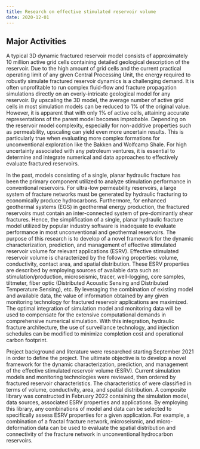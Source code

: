 ```yaml
---
title: Research on effective stimulated reservoir volume
date: 2020-12-01
---
```




<!--more-->

## Major Activities

A typical 3D dynamic fractured reservoir model consists of approximately 10 million active grid cells
containing detailed geological description of the reservoir. Due to the high amount of grid cells and the
current practical operating limit of any given Central Processing Unit, the energy required to robustly simulate
fractured reservoir dynamics is a challenging demand. It is often unprofitable to run complex fluid-flow and
fracture propagation simulations directly on an overly-intricate geological model for any reservoir. By
upscaling the 3D model, the average number of active grid cells in most simulation models can be reduced to
1% of the original value. However, it is apparent that with only 1% of active cells, attaining accurate
representations of the parent model becomes improbable. Depending on the reservoir model complexity,
especially for non-additive properties such as permeability, upscaling can yield even more uncertain results.
This is particularly true when evaluating more complex formations for unconventional exploration like the
Bakken and Wolfcamp Shale. For high uncertainty associated with any petroleum ventures, it is essential to
determine and integrate numerical and data approaches to effectively evaluate fractured reservoirs.


In the past, models consisting of a single, planar hydraulic fracture has been the primary component utilized
to analyze stimulation performance in conventional reservoirs. For ultra-low permeability reservoirs, a large
system of fracture networks must be generated by hydraulic fracturing to economically produce
hydrocarbons. Furthermore, for enhanced geothermal systems (EGS) in geothermal energy production, the
fractured reservoirs must contain an inter-connected system of pre-dominantly shear fractures. Hence, the
simplification of a single, planar hydraulic fracture model utilized by popular industry software is inadequate
to evaluate performance in most unconventional and geothermal reservoirs. The purpose of this research is
to develop of a novel framework for the dynamic characterization, prediction, and management of effective
stimulated reservoir volume for relevant applications (ESRV). Effective stimulated reservoir volume is
characterized by the following properties: volume, conductivity, contact area, and spatial distribution. These
ESRV properties are described by employing sources of available data such as: stimulation/production,
microseismic, tracer, well-logging, core samples, tiltmeter, fiber optic (Distributed Acoustic Sensing and
Distributed Temperature Sensing), etc. By leveraging the combination of existing model and available data,
the value of information obtained by any given monitoring technology for fractured reservoir applications are
maximized. The optimal integration of simulation model and monitoring data will be used to compensate for
the extensive computational demands in comprehensive numerical simulation. With this integration, hydraulic
fracture architecture, the use of surveillance technology, and injection schedules can be modified to minimize
completion cost and operational carbon footprint.

Project background and literature were researched starting September 2021 in order to define the project. The
ultimate objective is to develop a novel framework for the dynamic characterization, prediction, and
management of the effective stimulated reservoir volume (ESRV). Current simulation models and monitoring
technologies were reviewed, then ordered by fractured reservoir characteristics. The characteristics of were
classified in terms of volume, conductivity, area, and spatial distribution. A composite library was constructed
in February 2022 containing the simulation model, data sources, associated ESRV properties and applications.
By employing this library, any combinations of model and data can be selected to specifically assess ESRV
properties for a given application. For example, a combination of a fractal fracture network, microseismic,
and micro-deformation data can be used to evaluate the spatial distribution and connectivity of the fracture
network in unconventional hydrocarbon reservoirs.